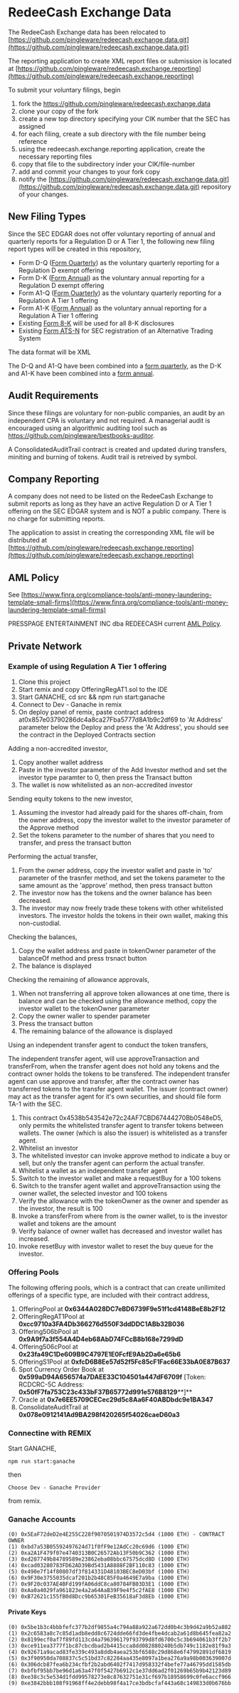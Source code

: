 # RedeeCash Exchange Data

The RedeeCash Exchange data has been relocated to [https://github.com/pingleware/redeecash.exchange.data.git](https://github.com/pingleware/redeecash.exchange.data.git)

The reporting application to create XML report files or submission is located at [https://github.com/pingleware/redeecash.exchange.reporting](https://github.com/pingleware/redeecash.exchange.reporting)

To submit your voluntary filings, begin

1. fork the https://github.com/pingleware/redeecash.exchange.data
2. clone your copy of the fork
3. create a new top directory specifying your CIK number that the SEC has assigned
4. for each filing, create a sub directory with the file number being reference
5. using the redeecash.exchange.reporting application, create the necessary reporting files
6. copy that file to the subdirectory inder your CIK/file-number
7. add and commit your changes to your fork copy
8. notify the  [https://github.com/pingleware/redeecash.exchange.data.git](https://github.com/pingleware/redeecash.exchange.data.git) repository of your changes.

## New Filing Types

Since the SEC EDGAR does not offer voluntary reporting of annual and quarterly reports for a Regulation D or A Tier 1, the following new filing report types will be created in this repository,

* Form D-Q ([Form Ouarterly](../files/form-quarterly.pdf)) as the voluntary quarterly reporting for a Regulation D exempt offering
* Form D-K ([Form Annual](../files/form-annual.pdf)) as the voluntary annual reporting for a Regulation D exempt offering
* Form A1-Q ([Form Ouarterly](../files/form-quarterly.pdf)) as the voluntary quarterly reporting for a Regulation A Tier 1 offering
* Form A1-K ([Form Annual](../files/form-annual.pdf)) as the voluntary annual reporting for a Regulation A Tier 1 offering
* Existing [Form 8-K](../files/form8-k.pdf) will be used for all 8-K disclosures
* Existing [Form ATS-N](../files/formats-n.pdf) for SEC registration of an Alternative Trading System

The data format will be XML

The D-Q and A1-Q have been combined into a [form quarterly](../files/form-quarterly.pdf), as the D-K and A1-K have been combined into a [form annual](../files/form-annual.pdf).

## Audit Requirements

Since these filings are voluntary for non-public companies, an audit by an independent CPA is voluntary and not required. A managerial audit is encouraged using an algorithmic auditing tool such as https://github.com/pingleware/bestbooks-auditor.

A ConsolidatedAuditTrail contract is created and updated during transfers, miniting and burning of tokens. Audit trail is retreived by symbol.

## Company Reporting

A company does not need to be listed on the RedeeCash Exchange to submit reports as long as they have an active Regulation D or A Tier 1 offering on the SEC EDGAR system and is NOT a public company. There is no charge for submitting reports.

The application to assist in creating the corresponding XML file will be distributed at [https://github.com/pingleware/redeecash.exchange.reporting](https://github.com/pingleware/redeecash.exchange.reporting)

## AML Policy

See [https://www.finra.org/compliance-tools/anti-money-laundering-template-small-firms](https://www.finra.org/compliance-tools/anti-money-laundering-template-small-firms)

PRESSPAGE ENTERTAINMENT INC dba REDEECASH current [AML Policy](../files/aml-policy.pdf).

## Private Network

### Example of using Regulation A Tier 1 offering

1. Clone this project
2. Start remix and copy OfferingRegAT1.sol to the IDE
3. Start GANACHE, cd src && npm run start:ganache
4. Connect to Dev - Ganache in remix
5. On deploy panel of remix, paste contract address at0x857e03790286dc4a8ca27Fba5777d8A1b9c2df69 to 'At Address' parameter below the Deploy and press the 'At Address', you should see the contract in the Deployed Contracts section

Adding a non-accredited investor,

1. Copy another wallet address
2. Paste in the investor parameter of the Add Investor method and set the investor type paramter to 0, then press the Transact button
3. The wallet is now whitelisted as an non-accredited investor

Sending equity tokens to the new investor,

1. Assuming the investor had already paid for the shares off-chain, from the owner address, copy the investor wallet to the investor parameter of the Approve method
2. Set the tokens parameter to the number of shares that you need to transfer, and press the transact button

Performing the actual transfer,

1. From the owner address, copy the investor wallet and paste in 'to' parameter of the trasnfer method, and set the tokens parameter to the same amount as the 'approve' method, then press transact button
2. The investor now has the tokens and the owner balance has been decreased.
3. The investor may now freely trade these tokens with other whitelisted investors. The investor holds the tokens in their own wallet, making this non-custodial.

Checking the balances,

1. Copy the wallet address and paste in tokenOwner parameter of the balanceOf method and press trsnact button
2. The balance is displayed

Checking the remaining of allowance approvals,

1. When not transferring all approve token allowances at one time, there is balance and can be checked using the allowance method, copy the investor wallet to the tokenOwner parameter
2. Copy the owner waller to spender parameter
3. Press the transact button
4. The remaining balance of the allowance is displayed

Using an independent transfer agent to conduct the token transfers,

The independent transfer agent, will use approveTransaction and transferFrom, when the transfer agent does not hold any tokens and the contract owner holds the tokens to be transfered. The independent transfer agent can use approve and transfer, after the contract owner has transferred tokens to the transfer agent wallet. The issuer (contract owner) may act as the transfer agent for it's own securities, and should file form TA-1 with the SEC.

1. This contract 0x4538b543542e72c24AF7CBD67444270Bb0548eD5, only permits the whitelisted transfer agent to transfer tokens between wallets. The owner (which is also the issuer) is whitelisted as a transfer agent.
2. Whitelist an investor
3. The whitelisted investor can invoke approve method to indicate a buy or sell, but only the transfer agent can perform the actual transfer.
4. Whitelist a wallet as an independent transfer agent
5. Switch to the investor wallet and make a requestBuy for a 100 tokens
6. Switch to the transfer agent wallet and approveTransaction using the owner wallet, the selected investor and 100 tokens
7. Verify the allowance with the tokenOwner as the owner and spender as the investor, the result is 100
8. Invoke a transferFrom where from is the owner wallet, to is the investor wallet and tokens are the amount
9. Verify balance of owner wallet has decreased and investor wallet has increased.
10. Invoke resetBuy with investor wallet to reset the buy queue for the investor.

### Offering Pools

The following offering pools, which is a contract that can create unllimited offerings of a specific type, are included with their contract address,

1. OfferingPool at **0x6344A028DC7eBD6739F9e51f1cd4148BeE8b2F12**
2. OfferingRegAT1Pool at **0xcc9710a3FA4Db366276d550F3ddDDC1ABb32B036**
3. Offering506bPool at **0x9A9f7a3f554A4D4eb68AbD74FCcB8b168e7299dD**
4. Offering506cPool at **0x23fa49C1De609B9C4797E1E0FcfE9Ab2Da6e65b6**
5. OfferingS1Pool at **0xfcD6B8Ee57d52f5Fc85cF1Fac66E33bA0E87B637**
6. Spot Currency Order Book at **0x599aD94A656574a7DAEE33C104501a447dF6709f** [Token: RCDCRC-5C  Address: **0x50fF7fa753C23c433bF37B65772d991e576B8129****]**
7. Oracle at **0x7e6EE5709CECec29d5c8Aa6F40ABDbdc9e1BA347**
8. ConsolidateAuditTrail at **0x078e0912141Ad9BA298f420265f54026caeD60a3**

### Connectine with REMIX

Start GANACHE,

    npm run start:ganache

then

    Choose Dev - Ganache Provider

from remix.

### Ganache Accounts

    (0) 0x5EaF72deD2e4E255C228f9070501974D3572c5d4 (1000 ETH) - CONTRACT OWNER
	(1) 0xbd7a53B05592497624d71f0fF9e12AdCc20c69d6 (1000 ETH)
	(2) 0xa2A1F479f07e4740313B0C26572Ab13F50b9C362 (1000 ETH)
	(3) 0xd207749b84789589e23862eba08bbc67575dcd8D (1000 ETH)
	(4) 0xcad03280783FD62AD39Bd5431A8888F2BF110c83 (1000 ETH)
	(5) 0x490e7f14f80807df3f814331D48103BEC8eD03bf (1000 ETH)
	(6) 0x9F30e3755035dcaf201b2b48C85F0a4649E7a9ba (1000 ETH)
	(7) 0x9F20c037AE4BFd199fA06ddC8ca80784FB03D3E1 (1000 ETH)
	(8) 0xAa0a4029fa961823e4a2a64AaB39F9e4f5c2fAE8 (1000 ETH)
	(9) 0xB72621c155fB0d8Dcc9b65301FeB35618aF3d8Eb (1000 ETH)

#### Private Keys

    (0) 0x5be1b3c4bbbfefc377b2df9855a4c794a88a922a672dd0b4c3b9d42a9b52a882
	(1) 0x2c6583a8c7c85d1adb8edd8c6724dde66fd3de4fbe4dcab2a61d8b645fea82a2
	(2) 0x8199ecf0af7f89fd113cd4a796396179f93799d8fd6700c5c3b694061b3ff2b7
	(3) 0xce911ea3777f1bc87cbcdbad2b4415cca8dd082880240b5db749c1182e81f9a3
	(4) 0x92671a9acad83fe339c493a8ddb4aea253bf6588c29d868e6f47992891df6819
	(5) 0x3f90950da708837c5c51bd37c82284aa435e8097a1bea276a9a98b003639007d
	(6) 0x306dcb87fea6b234cfbf2b2abd6402f7417d958332f4befe77a46795dd1585db
	(7) 0xbfbf95bb7be96d1a63a47f0f5427b6912c1e37dd6ad2f01269b65b9b42123d89
	(8) 0xe38c3c5e534d1fdd99578273e8c87632751e31cf697b18958699c0fe6accf966
	(9) 0xe3842bbb108f91968ff4e2debb98f4a17ce3bdbcfaf443a68c149833d0b676bb
